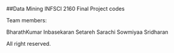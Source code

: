 ##Data Mining INFSCI 2160 Final Project codes


Team members:

BharathKumar Inbasekaran
Setareh Sarachi
Sowmiyaa Sridharan

All right reserved. 
